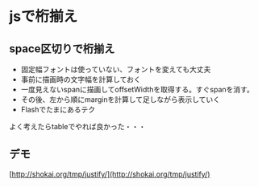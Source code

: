 # jsで桁揃え

## space区切りで桁揃え

* 固定幅フォントは使っていない、フォントを変えても大丈夫
* 事前に描画時の文字幅を計算しておく
* 一度見えないspanに描画してoffsetWidthを取得する。すぐspanを消す。
* その後、左から順にmarginを計算して足しながら表示していく
* Flashでたまにあるテク

よく考えたらtableでやれば良かった・・・


## デモ

[http://shokai.org/tmp/justify/](http://shokai.org/tmp/justify/)